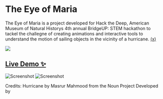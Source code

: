 # The Eye of Maria 

The Eye of Maria is a project developed for Hack the Deep, American Museum of Natural Historys 4th annual BridgeUP: STEM hackathon to tackel the challegne of creating animations and interactive tools to understand the motion of sailing objects in the vicinity of a hurricane. [(x)](https://github.com/amnh/HackTheDeep/wiki/The-Eye-of-Maria)




<a href="https://imgflip.com/gif/24d8zz"><img src="https://i.imgflip.com/24d8zz.gif" /></a>

## [Live Demo ✨](https://hackthedeep.github.io/the-eye-of-maria/)

![Screenshot](https://i.imgur.com/1id3pAT.png)
![Screenshot](https://i.imgur.com/SSsG0iG.png)

Credits:
Hurricane by Masrur Mahmood from the Noun Project
Developed by 
